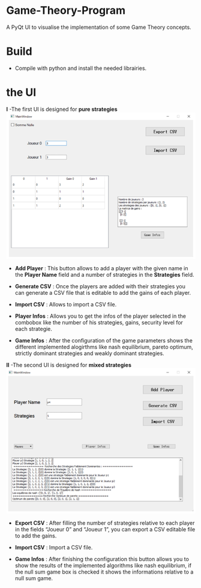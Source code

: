 # Game-Theory-Program
A PyQt UI to visualise the implementation of some Game Theory concepts.


# Build
- Compile with python and install the needed librairies.


# the UI

**I** -The first UI is designed for **pure strategies**
<img src = "Screenshots\Screenshot_2.png" title = ui1 >

- **Add Player**  : This button allows to add a player with the given name in the **Player Name** field and a number of strategies in the **Strategies** field.

- **Generate CSV**  : Once the players are added with their strategies you can generate a CSV file that is editable to add the gains of each player.

- **Import CSV**  :  Allows to import a CSV file.

- **Player Infos** : Allows you to get the infos of the player selected in the combobox like the number of his strategies, gains, security level for each strategie.

- **Game Infos** : After the configuration of the game parameters shows the different implemented alogirthms like nash equilibrium, pareto optimum, strictly dominant  strategies and weakly dominant strategies.


**II** -The second UI is designed for **mixed strategies**
<img src = "Screenshots\Screenshot_1.png" title = ui2 >

- **Export CSV** : After filling the number of strategies relative to each player in the fields “Joueur 0” and “Joueur 1”, you can export a CSV editable file to add the gains.

- **Import CSV** : Import a CSV file.

- **Game Infos** : After finishing the configuration this button allows you to show the results of the implemented algorithms like nash equilibrium, if the null sum game box is checked it shows the informations relative to a null sum game.

